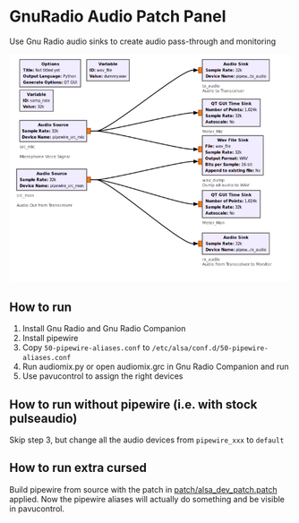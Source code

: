 # GnuRadio Audio Patch Panel

Use Gnu Radio audio sinks to create audio pass-through and monitoring

![Flow Graph](doc/graph01.png)

## How to run

1. Install Gnu Radio and Gnu Radio Companion
2. Install pipewire
3. Copy `50-pipewire-aliases.conf` to `/etc/alsa/conf.d/50-pipewire-aliases.conf`
4. Run audiomix.py or open audiomix.grc in Gnu Radio Companion and run
5. Use pavucontrol to assign the right devices

## How to run without pipewire (i.e. with stock pulseaudio)

Skip step 3, but change all the audio devices from `pipewire_xxx` to `default`

## How to run extra cursed

Build pipewire from source with the patch in [patch/alsa_dev_patch.patch](patch/alsa_dev_patch.patch) applied. Now the pipewire aliases will actually do something and be visible in pavucontrol.
